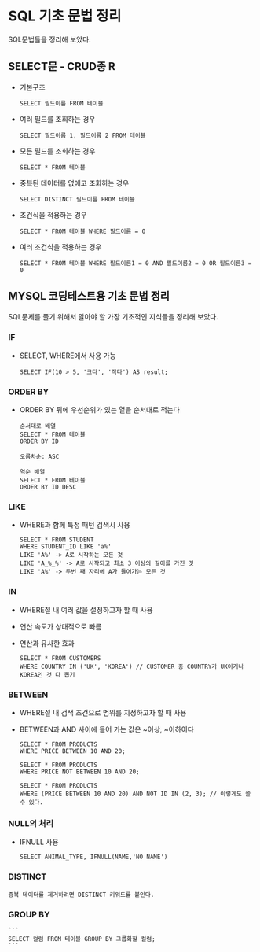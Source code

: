 # SQL 기초 문법 정리
SQL문법들을 정리해 보았다.
## SELECT문 - CRUD중 R
* 기본구조

    ``` SELECT 필드이름 FROM 테이블 ```
* 여러 필드를 조회하는 경우

    ``` SELECT 필드이름 1, 필드이름 2 FROM 테이블 ```
* 모든 필드를 조회하는 경우

    ``` SELECT * FROM 테이블 ```
* 중복된 데이터를 없애고 조회하는 경우

    ``` SELECT DISTINCT 필드이름 FROM 테이블 ```
* 조건식을 적용하는 경우

    ``` SELECT * FROM 테이블 WHERE 필드이름 = 0 ```
* 여러 조건식을 적용하는 경우

    ``` SELECT * FROM 테이블 WHERE 필드이름1 = 0 AND 필드이름2 = 0 OR 필드이름3 = 0 ```

## MYSQL 코딩테스트용 기초 문법 정리
SQL문제를 풀기 위해서 알아야 할 가장 기초적인 지식들을 정리해 보았다.

### IF
* SELECT, WHERE에서 사용 가능

    ``` SELECT IF(10 > 5, '크다', '작다') AS result; ```

### ORDER BY
* ORDER BY 뒤에 우선순위가 있는 열을 순서대로 적는다
    ```
    순서대로 배열
    SELECT * FROM 테이블
    ORDER BY ID
    ```
    
    ```
    오름차순: ASC
    ```

    ```
    역순 배열
    SELECT * FROM 테이블
    ORDER BY ID DESC 
    ```

### LIKE
* WHERE과 함께 특정 패턴 검색시 사용
    ```
    SELECT * FROM STUDENT
    WHERE STUDENT_ID LIKE 'a%'
    LIKE 'A%' -> A로 시작하는 모든 것
    LIKE 'A_%_%' -> A로 시작되고 최소 3 이상의 길이를 가진 것
    LIKE 'A%' -> 두번 째 자리에 A가 들어가는 모든 것 
    ```

### IN
* WHERE절 내 여러 값을 설정하고자 할 때 사용
* 연산 속도가 상대적으로 빠름
* 연산과 유사한 효과

    ```
    SELECT * FROM CUSTOMERS
    WHERE COUNTRY IN ('UK', 'KOREA') // CUSTOMER 중 COUNTRY가 UK이거나 KOREA인 것 다 뽑기
    ```

### BETWEEN
* WHERE절 내 검색 조건으로 범위를 지정하고자 할 때 사용
* BETWEEN과 AND 사이에 들어 가는 값은 ~이상, ~이하이다

    ```
    SELECT * FROM PRODUCTS
    WHERE PRICE BETWEEN 10 AND 20;

    SELECT * FROM PRODUCTS
    WHERE PRICE NOT BETWEEN 10 AND 20;

    SELECT * FROM PRODUCTS
    WHERE (PRICE BETWEEN 10 AND 20) AND NOT ID IN (2, 3); // 이렇게도 쓸 수 있다.
    ```

### NULL의 처리
* IFNULL 사용

    ```
    SELECT ANIMAL_TYPE, IFNULL(NAME,'NO NAME')
    ```

### DISTINCT
    중복 데이터를 제거하려면 DISTINCT 키워드를 붙인다.

### GROUP BY
    ```
    SELECT 컬럼 FROM 테이블 GROUP BY 그룹화할 컬럼;
    ```